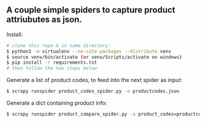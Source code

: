 A couple simple spiders to capture product attriubutes as json.
--
Install:
```bash
# clone this repo & in same directory:
$ python3 -m virtualenv --no-site-packages --distribute venv
$ source venv/bin/activate (or venv/Scripts/activate on windows)
$ pip install -r requirements.txt
# then follow the two steps below
```

Generate a list of product codes, to feed into the next spider as input:
```bash
$ scrapy runspider product_codes_spider.py -o productcodes.json
```

Generate a dict containing product info:
```bash
$ scrapy runspider product_compare_spider.py -a product_codes=productcodes.json -o results.json
```
